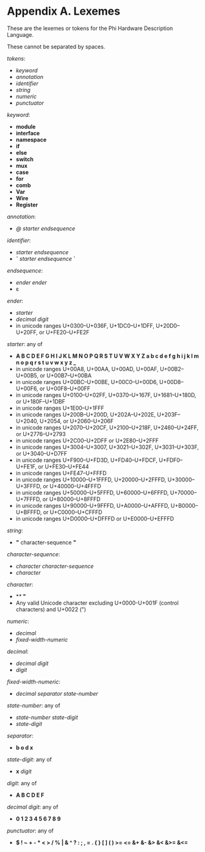 # Appendix A. Lexemes

These are the lexemes or tokens for the Phi Hardware Description Language.

These cannot be separated by spaces.

*tokens*:
* *keyword*
* *annotation*
* *identifier*
* *string*
* *numeric*
* *punctuator*

*keyword*:
* **module**
* **interface**
* **namespace**
* **if**
* **else**
* **switch**
* **mux**
* **case**
* **for**
* **comb**
* **Var**
* **Wire**
* **Register**

*annotation*:
* *@* *starter* *endsequence*

*identifier*:
* *starter* *endsequence*
* **\`** *starter* *endsequence* **\`**

*endsequence*:
* *ender* *ender*
* ε

*ender*:
* *starter*
* *decimal digit*
* in unicode ranges U+0300–U+036F, U+1DC0–U+1DFF, U+20D0–U+20FF, or U+FE20–U+FE2F

*starter*: any of
* **A B C D E F G H I J K L M N O P Q R S T U V W X Y Z a b c d e f g h i j k l m n o p q r s t u v w x y z _**
* in unicode ranges U+00A8, U+00AA, U+00AD, U+00AF, U+00B2–U+00B5, or U+00B7–U+00BA
* in unicode ranges U+00BC–U+00BE, U+00C0–U+00D6, U+00D8–U+00F6, or U+00F8–U+00FF
* in unicode ranges U+0100–U+02FF, U+0370–U+167F, U+1681–U+180D, or U+180F–U+1DBF
* in unicode ranges U+1E00–U+1FFF
* in unicode ranges U+200B–U+200D, U+202A–U+202E, U+203F–U+2040, U+2054, or U+2060–U+206F
* in unicode ranges U+2070–U+20CF, U+2100–U+218F, U+2460–U+24FF, or U+2776–U+2793
* in unicode ranges U+2C00–U+2DFF or U+2E80–U+2FFF
* in unicode ranges U+3004–U+3007, U+3021–U+302F, U+3031–U+303F, or U+3040–U+D7FF
* in unicode ranges U+F900–U+FD3D, U+FD40–U+FDCF, U+FDF0–U+FE1F, or U+FE30–U+FE44
* in unicode ranges U+FE47–U+FFFD
* in unicode ranges U+10000–U+1FFFD, U+20000–U+2FFFD, U+30000–U+3FFFD, or U+40000–U+4FFFD
* in unicode ranges U+50000–U+5FFFD, U+60000–U+6FFFD, U+70000–U+7FFFD, or U+80000–U+8FFFD
* in unicode ranges U+90000–U+9FFFD, U+A0000–U+AFFFD, U+B0000–U+BFFFD, or U+C0000–U+CFFFD
* in unicode ranges U+D0000–U+DFFFD or U+E0000–U+EFFFD

*string*:
* **"** character-sequence **"**

*character-sequence*:
* *character* *character-sequence*
* *character*

*character*:
* **\** **"**
* Any valid Unicode character excluding U+0000-U+001F (control characters) and U+0022 (")

*numeric*:
* *decimal*
* *fixed-width-numeric*

*decimal*:
* *decimal* *digit*
* *digit*

*fixed-width-numeric*:
* *decimal* *separator* *state-number*

*state-number*: any of
* *state-number* *state-digit*
* *state-digit*

*separator*:
* **b o d x**

*state-digit*: any of
* **x** *digit*

*digit*: any of
*  **A B C D E F**

*decimal digit*: any of
* **0 1 2 3 4 5 6 7 8 9**

*punctuator*: any of
* **$ ! ~ + - * < > / % | & ^ ? : ; , = . { } [ ] ( ) >= <= &+ &- &> &< &>= &<=**